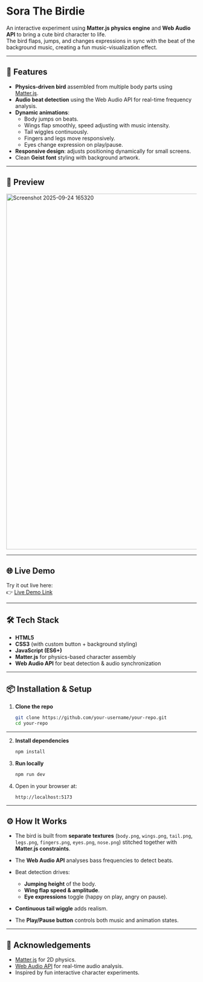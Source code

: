 # Sora The Birdie
An interactive experiment using **Matter.js physics engine** and **Web Audio API** to bring a cute bird character to life.  
The bird flaps, jumps, and changes expressions in sync with the beat of the background music, creating a fun music-visualization effect.

---

## 🚀 Features
- **Physics-driven bird** assembled from multiple body parts using [Matter.js](https://brm.io/matter-js/).
- **Audio beat detection** using the Web Audio API for real-time frequency analysis.
- **Dynamic animations**:
  - Body jumps on beats.
  - Wings flap smoothly, speed adjusting with music intensity.
  - Tail wiggles continuously.
  - Fingers and legs move responsively.
  - Eyes change expression on play/pause.
- **Responsive design**: adjusts positioning dynamically for small screens.
- Clean **Geist font** styling with background artwork.

---

## 📸 Preview

<img width="1918" height="939" alt="Screenshot 2025-09-24 165320" src="https://github.com/user-attachments/assets/b69243cf-db2e-4ec1-811d-9df5c40ec7eb" />

---

## 🌐 Live Demo
Try it out live here:  
👉 [Live Demo Link](https://sohamgoswami07.github.io/Sora-The-Birdie/)

---

## 🛠️ Tech Stack
- **HTML5**
- **CSS3** (with custom button + background styling)
- **JavaScript (ES6+)**
- **Matter.js** for physics-based character assembly
- **Web Audio API** for beat detection & audio synchronization

---

## 📦 Installation & Setup

1. **Clone the repo**
   ```bash
   git clone https://github.com/your-username/your-repo.git
   cd your-repo
    ```

---

2. **Install dependencies**

   ```bash
   npm install
   ```

3. **Run locally**

   ```bash
   npm run dev
   ```

4. Open in your browser at:

   ```
   http://localhost:5173
   ```

---

## ⚙️ How It Works

* The bird is built from **separate textures** (`body.png`, `wings.png`, `tail.png`, `legs.png`, `fingers.png`, `eyes.png`, `nose.png`) stitched together with **Matter.js constraints**.
* The **Web Audio API** analyses bass frequencies to detect beats.
* Beat detection drives:

  * **Jumping height** of the body.
  * **Wing flap speed & amplitude**.
  * **Eye expressions** toggle (happy on play, angry on pause).
* **Continuous tail wiggle** adds realism.
* The **Play/Pause button** controls both music and animation states.

---

## 🙌 Acknowledgements

* [Matter.js](https://brm.io/matter-js/) for 2D physics.
* [Web Audio API](https://developer.mozilla.org/en-US/docs/Web/API/Web_Audio_API) for real-time audio analysis.
* Inspired by fun interactive character experiments.
